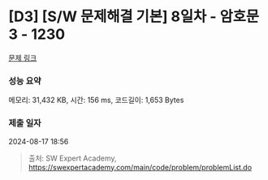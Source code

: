 # [D3] [S/W 문제해결 기본] 8일차 - 암호문3 - 1230 

[문제 링크](https://swexpertacademy.com/main/code/problem/problemDetail.do?contestProbId=AV14zIwqAHwCFAYD) 

### 성능 요약

메모리: 31,432 KB, 시간: 156 ms, 코드길이: 1,653 Bytes

### 제출 일자

2024-08-17 18:56



> 출처: SW Expert Academy, https://swexpertacademy.com/main/code/problem/problemList.do